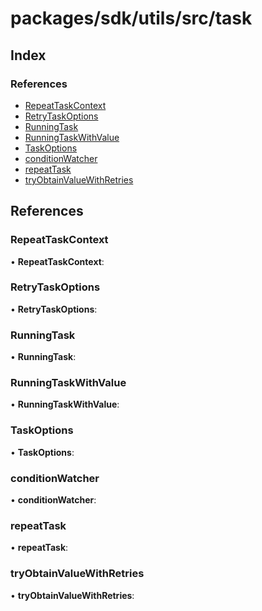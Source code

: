 # packages/sdk/utils/src/task

## Index

### References

* [RepeatTaskContext](_packages_sdk_utils_src_task_.md#repeattaskcontext)
* [RetryTaskOptions](_packages_sdk_utils_src_task_.md#retrytaskoptions)
* [RunningTask](_packages_sdk_utils_src_task_.md#runningtask)
* [RunningTaskWithValue](_packages_sdk_utils_src_task_.md#runningtaskwithvalue)
* [TaskOptions](_packages_sdk_utils_src_task_.md#taskoptions)
* [conditionWatcher](_packages_sdk_utils_src_task_.md#conditionwatcher)
* [repeatTask](_packages_sdk_utils_src_task_.md#repeattask)
* [tryObtainValueWithRetries](_packages_sdk_utils_src_task_.md#tryobtainvaluewithretries)

## References

### RepeatTaskContext

• **RepeatTaskContext**:

### RetryTaskOptions

• **RetryTaskOptions**:

### RunningTask

• **RunningTask**:

### RunningTaskWithValue

• **RunningTaskWithValue**:

### TaskOptions

• **TaskOptions**:

### conditionWatcher

• **conditionWatcher**:

### repeatTask

• **repeatTask**:

### tryObtainValueWithRetries

• **tryObtainValueWithRetries**:

